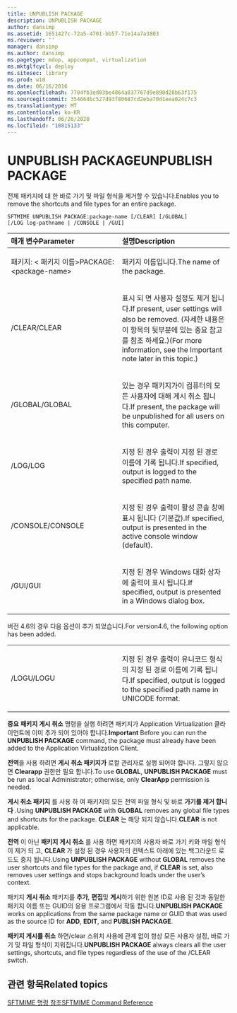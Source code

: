 ```yaml
---
title: UNPUBLISH PACKAGE
description: UNPUBLISH PACKAGE
author: dansimp
ms.assetid: 1651427c-72a5-4701-bb57-71e14a7a3803
ms.reviewer: ''
manager: dansimp
ms.author: dansimp
ms.pagetype: mdop, appcompat, virtualization
ms.mktglfcycl: deploy
ms.sitesec: library
ms.prod: w10
ms.date: 06/16/2016
ms.openlocfilehash: 7704fb3ed03be4864a837767d9e890d28b63f175
ms.sourcegitcommit: 354664bc527d93f80687cd2eba70d1eea024c7c3
ms.translationtype: MT
ms.contentlocale: ko-KR
ms.lasthandoff: 06/26/2020
ms.locfileid: "10815133"
---
```

# <span data-ttu-id="06cf3-103">UNPUBLISH PACKAGE</span><span class="sxs-lookup"><span data-stu-id="06cf3-103">UNPUBLISH PACKAGE</span></span>


<span data-ttu-id="06cf3-104">전체 패키지에 대 한 바로 가기 및 파일 형식을 제거할 수 있습니다.</span><span class="sxs-lookup"><span data-stu-id="06cf3-104">Enables you to remove the shortcuts and file types for an entire package.</span></span>

`SFTMIME UNPUBLISH PACKAGE:package-name [/CLEAR] [/GLOBAL]                 [/LOG log-pathname | /CONSOLE | /GUI]`

<table>
<colgroup>
<col width="50%" />
<col width="50%" />
</colgroup>
<thead>
<tr class="header">
<th align="left"><span data-ttu-id="06cf3-105">매개 변수</span><span class="sxs-lookup"><span data-stu-id="06cf3-105">Parameter</span></span></th>
<th align="left"><span data-ttu-id="06cf3-106">설명</span><span class="sxs-lookup"><span data-stu-id="06cf3-106">Description</span></span></th>
</tr>
</thead>
<tbody>
<tr class="odd">
<td align="left"><p><span data-ttu-id="06cf3-107">패키지: &lt; 패키지 이름&gt;</span><span class="sxs-lookup"><span data-stu-id="06cf3-107">PACKAGE:&lt;package-name&gt;</span></span></p></td>
<td align="left"><p><span data-ttu-id="06cf3-108">패키지 이름입니다.</span><span class="sxs-lookup"><span data-stu-id="06cf3-108">The name of the package.</span></span></p></td>
</tr>
<tr class="even">
<td align="left"><p><span data-ttu-id="06cf3-109">/CLEAR</span><span class="sxs-lookup"><span data-stu-id="06cf3-109">/CLEAR</span></span></p></td>
<td align="left"><p><span data-ttu-id="06cf3-110">표시 되 면 사용자 설정도 제거 됩니다.</span><span class="sxs-lookup"><span data-stu-id="06cf3-110">If present, user settings will also be removed.</span></span> <span data-ttu-id="06cf3-111">(자세한 내용은이 항목의 뒷부분에 있는 중요 참고를 참조 하세요.)</span><span class="sxs-lookup"><span data-stu-id="06cf3-111">(For more information, see the Important note later in this topic.)</span></span></p></td>
</tr>
<tr class="odd">
<td align="left"><p><span data-ttu-id="06cf3-112">/GLOBAL</span><span class="sxs-lookup"><span data-stu-id="06cf3-112">/GLOBAL</span></span></p></td>
<td align="left"><p><span data-ttu-id="06cf3-113">있는 경우 패키지가이 컴퓨터의 모든 사용자에 대해 게시 취소 됩니다.</span><span class="sxs-lookup"><span data-stu-id="06cf3-113">If present, the package will be unpublished for all users on this computer.</span></span></p></td>
</tr>
<tr class="even">
<td align="left"><p><span data-ttu-id="06cf3-114">/LOG</span><span class="sxs-lookup"><span data-stu-id="06cf3-114">/LOG</span></span></p></td>
<td align="left"><p><span data-ttu-id="06cf3-115">지정 된 경우 출력이 지정 된 경로 이름에 기록 됩니다.</span><span class="sxs-lookup"><span data-stu-id="06cf3-115">If specified, output is logged to the specified path name.</span></span></p></td>
</tr>
<tr class="odd">
<td align="left"><p><span data-ttu-id="06cf3-116">/CONSOLE</span><span class="sxs-lookup"><span data-stu-id="06cf3-116">/CONSOLE</span></span></p></td>
<td align="left"><p><span data-ttu-id="06cf3-117">지정 된 경우 출력이 활성 콘솔 창에 표시 됩니다 (기본값).</span><span class="sxs-lookup"><span data-stu-id="06cf3-117">If specified, output is presented in the active console window (default).</span></span></p></td>
</tr>
<tr class="even">
<td align="left"><p><span data-ttu-id="06cf3-118">/GUI</span><span class="sxs-lookup"><span data-stu-id="06cf3-118">/GUI</span></span></p></td>
<td align="left"><p><span data-ttu-id="06cf3-119">지정 된 경우 Windows 대화 상자에 출력이 표시 됩니다.</span><span class="sxs-lookup"><span data-stu-id="06cf3-119">If specified, output is presented in a Windows dialog box.</span></span></p></td>
</tr>
</tbody>
</table>

 

<span data-ttu-id="06cf3-120">버전 4.6의 경우 다음 옵션이 추가 되었습니다.</span><span class="sxs-lookup"><span data-stu-id="06cf3-120">For version4.6, the following option has been added.</span></span>

<table>
<colgroup>
<col width="50%" />
<col width="50%" />
</colgroup>
<tbody>
<tr class="odd">
<td align="left"><p><span data-ttu-id="06cf3-121">/LOGU</span><span class="sxs-lookup"><span data-stu-id="06cf3-121">/LOGU</span></span></p></td>
<td align="left"><p><span data-ttu-id="06cf3-122">지정 된 경우 출력이 유니코드 형식의 지정 된 경로 이름에 기록 됩니다.</span><span class="sxs-lookup"><span data-stu-id="06cf3-122">If specified, output is logged to the specified path name in UNICODE format.</span></span></p></td>
</tr>
</tbody>
</table>

 

<span data-ttu-id="06cf3-123">**중요**  **패키지 게시 취소** 명령을 실행 하려면 패키지가 Application Virtualization 클라이언트에 이미 추가 되어 있어야 합니다.</span><span class="sxs-lookup"><span data-stu-id="06cf3-123">**Important** Before you can run the **UNPUBLISH PACKAGE** command, the package must already have been added to the Application Virtualization Client.</span></span>

<span data-ttu-id="06cf3-124">**전역**을 사용 하려면 **게시 취소 패키지가** 로컬 관리자로 실행 되어야 합니다. 그렇지 않으면 **Clearapp** 권한만 필요 합니다.</span><span class="sxs-lookup"><span data-stu-id="06cf3-124">To use **GLOBAL**, **UNPUBLISH PACKAGE** must be run as local Administrator; otherwise, only **ClearApp** permission is needed.</span></span>

<span data-ttu-id="06cf3-125">**게시 취소 패키지** 를 사용 하 여 패키지의 모든 전역 파일 형식 및 바로 **가기를 제거 합니다** .</span><span class="sxs-lookup"><span data-stu-id="06cf3-125">Using **UNPUBLISH PACKAGE** with **GLOBAL** removes any global file types and shortcuts for the package.</span></span> <span data-ttu-id="06cf3-126">**CLEAR** 는 해당 되지 않습니다.</span><span class="sxs-lookup"><span data-stu-id="06cf3-126">**CLEAR** is not applicable.</span></span>

<span data-ttu-id="06cf3-127">**전역** 이 아닌 **패키지 게시 취소** 를 사용 하면 패키지의 사용자 바로 가기 키와 파일 형식이 제거 되 고, **CLEAR** 가 설정 된 경우 사용자의 컨텍스트 아래에 있는 백그라운드 로드도 중지 됩니다.</span><span class="sxs-lookup"><span data-stu-id="06cf3-127">Using **UNPUBLISH PACKAGE** without **GLOBAL** removes the user shortcuts and file types for the package and, if **CLEAR** is set, also removes user settings and stops background loads under the user’s context.</span></span>

<span data-ttu-id="06cf3-128">패키지 **게시 취소** 패키지를 **추가**, **편집**및 **게시**하기 위한 원본 ID로 사용 된 것과 동일한 패키지 이름 또는 GUID의 응용 프로그램에서 작동 합니다.</span><span class="sxs-lookup"><span data-stu-id="06cf3-128">**UNPUBLISH PACKAGE** works on applications from the same package name or GUID that was used as the source ID for **ADD**, **EDIT**, and **PUBLISH PACKAGE**.</span></span>

<span data-ttu-id="06cf3-129">**패키지 게시를 취소** 하면/clear 스위치 사용에 관계 없이 항상 모든 사용자 설정, 바로 가기 및 파일 형식이 지워집니다.</span><span class="sxs-lookup"><span data-stu-id="06cf3-129">**UNPUBLISH PACKAGE** always clears all the user settings, shortcuts, and file types regardless of the use of the /CLEAR switch.</span></span>

 

## <span data-ttu-id="06cf3-130">관련 항목</span><span class="sxs-lookup"><span data-stu-id="06cf3-130">Related topics</span></span>


[<span data-ttu-id="06cf3-131">SFTMIME 명령 참조</span><span class="sxs-lookup"><span data-stu-id="06cf3-131">SFTMIME Command Reference</span></span>](sftmime--command-reference.md)

 

 





